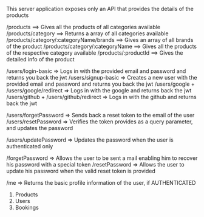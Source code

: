 <!-- API -->

This server application exposes only an API that provides the details of the products

/products ==> Gives all the products of all categories available
/products/category ==> Returns a array of all categories available
/products/category/:categoryName/brands ==> Gives an array of all brands of the product
/products/category/:categoryName ==> Gives all the products of the respective category available
/products/:productId ==> Gives the detailed info of the product

/users/login-basic => Logs in with the provided email and password and returns you back the jwt
/users/signup-basic => Creates a new user with the provided email and password and returns you back the jwt
/users/google + /users/google/redirect => Logs in with the google and returns back the jwt
/users/github + /users/github/redirect => Logs in with the github and returns back the jwt

/users/forgetPassword => Sends back a reset token to the email of the user
/users/resetPassword => Verifies the token provides as a query parameter, and updates the password

/users/updatePassword => Updates the password when the user is authenticated only

/forgetPassword => Allows the user to be sent a mail enabling him to recover his password with a special token
/resetPassword => Allows the user to update his password when the valid reset token is provided

/me => Returns the basic profile information of the user, if AUTHENTICATED

<!-- DATABASES -->

1. Products
2. Users
3. Bookings
